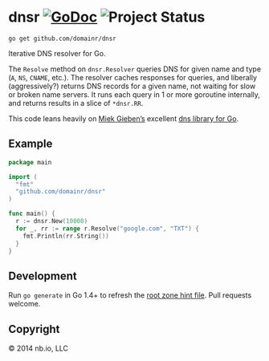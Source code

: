 # dnsr [![GoDoc](https://godoc.org/github.com/domainr/dnsr?status.png)](https://godoc.org/github.com/domainr/dnsr) ![Project Status](http://img.shields.io/badge/status-development-red.svg)

`go get github.com/domainr/dnsr`

Iterative DNS resolver for Go.

The `Resolve` method on `dnsr.Resolver` queries DNS for given name and type (`A`, `NS`, `CNAME`, etc.). The resolver caches responses for queries, and liberally (aggressively?) returns DNS records for a given name, not waiting for slow or broken name servers. It runs each query in 1 or more goroutine internally, and returns results in a slice of `*dnsr.RR`.

This code leans heavily on [Miek Gieben’s](https://github.com/miekg) excellent [dns library for Go](https://github.com/miekg/dns).

## Example

```go
package main

import (
  "fmt"
  "github.com/domainr/dnsr"
)

func main() {
  r := dnsr.New(10000)
  for _, rr := range r.Resolve("google.com", "TXT") {
    fmt.Println(rr.String())
  }
}
```

## Development

Run `go generate` in Go 1.4+ to refresh the [root zone hint file](http://www.internic.net/domain/named.root). Pull requests welcome.

## Copyright

© 2014 nb.io, LLC
